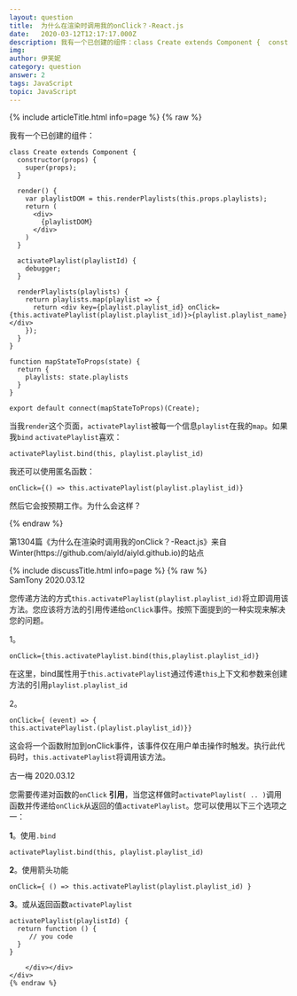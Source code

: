 ```yaml
---
layout: question
title:  为什么在渲染时调用我的onClick？-React.js
date:   2020-03-12T12:17:17.000Z
description: 我有一个已创建的组件：class Create extends Component {  constructor(props) {    supe...
img: 
author: 伊芙妮
category: question
answer: 2
tags: JavaScript
topic: JavaScript
---
```

<div class="article-root">
  <div class="article">
    {% include articleTitle.html info=page %}
    {% raw %}
    <div class="article-content"><p><font style="vertical-align: inherit;"><font style="vertical-align: inherit;">我有一个已创建的组件：</font></font></p>

<pre><code>class Create extends Component {<font></font>
  constructor(props) {<font></font>
    super(props);<font></font>
  }<font></font>
<font></font>
  render() {<font></font>
    var playlistDOM = this.renderPlaylists(this.props.playlists);<font></font>
    return (<font></font>
      &lt;div&gt;<font></font>
        {playlistDOM}<font></font>
      &lt;/div&gt;<font></font>
    )<font></font>
  }<font></font>
<font></font>
  activatePlaylist(playlistId) {<font></font>
    debugger;<font></font>
  }<font></font>
<font></font>
  renderPlaylists(playlists) {<font></font>
    return playlists.map(playlist =&gt; {<font></font>
      return &lt;div key={playlist.playlist_id} onClick={this.activatePlaylist(playlist.playlist_id)}&gt;{playlist.playlist_name}&lt;/div&gt;<font></font>
    });<font></font>
  }<font></font>
}<font></font>
<font></font>
function mapStateToProps(state) {<font></font>
  return {<font></font>
    playlists: state.playlists<font></font>
  }<font></font>
}<font></font>
<font></font>
export default connect(mapStateToProps)(Create);<font></font>
</code></pre>

<p><font style="vertical-align: inherit;"><font style="vertical-align: inherit;">当我</font></font><code>render</code><font style="vertical-align: inherit;"><font style="vertical-align: inherit;">这个页面，</font></font><code>activatePlaylist</code><font style="vertical-align: inherit;"><font style="vertical-align: inherit;">被每一个信息</font></font><code>playlist</code><font style="vertical-align: inherit;"><font style="vertical-align: inherit;">在我的</font></font><code>map</code><font style="vertical-align: inherit;"><font style="vertical-align: inherit;">。</font><font style="vertical-align: inherit;">如果我</font></font><code>bind</code> <code>activatePlaylist</code><font style="vertical-align: inherit;"><font style="vertical-align: inherit;">喜欢：</font></font></p>

<pre><code>activatePlaylist.bind(this, playlist.playlist_id)
</code></pre>

<p><font style="vertical-align: inherit;"><font style="vertical-align: inherit;">我还可以使用匿名函数：</font></font></p>

<pre><code>onClick={() =&gt; this.activatePlaylist(playlist.playlist_id)}
</code></pre>

<p><font style="vertical-align: inherit;"><font style="vertical-align: inherit;">然后它会按预期工作。</font><font style="vertical-align: inherit;">为什么会这样？</font></font></p></div>
    {% endraw %}
  </div>
  <p class="winter_mark">第1304篇《为什么在渲染时调用我的onClick？-React.js》来自Winter(https://github.com/aiyld/aiyld.github.io)的站点</p>
  <div class="discuss-wrapper">
    {% include discussTitle.html info=page %}
    {% raw %}
    <div class="discuss-list">
    <div class="discuss-item">
        <div class="discuss-parent">
          <div class="discuss-meta">
            <span class="discuss-user">SamTony</span>
            <span class="discuss-time">2020.03.12</span>
          </div>
          <div class="discuss-comment"><p><font style="vertical-align: inherit;"><font style="vertical-align: inherit;">您传递方法的方式</font></font><code>this.activatePlaylist(playlist.playlist_id)</code><font style="vertical-align: inherit;"><font style="vertical-align: inherit;">将立即调用该方法。</font><font style="vertical-align: inherit;">您应该将方法的引用传递给</font></font><code>onClick</code><font style="vertical-align: inherit;"><font style="vertical-align: inherit;">事件。</font><font style="vertical-align: inherit;">按照下面提到的一种实现来解决您的问题。  </font></font></p><font style="vertical-align: inherit;"><font style="vertical-align: inherit;">

1。

</font></font><pre><code>onClick={this.activatePlaylist.bind(this,playlist.playlist_id)}
</code></pre>

<p><font style="vertical-align: inherit;"><font style="vertical-align: inherit;">在这里，bind属性用于</font></font><code>this.activatePlaylist</code><font style="vertical-align: inherit;"><font style="vertical-align: inherit;">通过传递</font></font><code>this</code><font style="vertical-align: inherit;"><font style="vertical-align: inherit;">上下文和参数</font><font style="vertical-align: inherit;">来创建</font><font style="vertical-align: inherit;">方法</font><font style="vertical-align: inherit;">的引用</font></font><code>playlist.playlist_id</code></p><font style="vertical-align: inherit;"><font style="vertical-align: inherit;">

2。

</font></font><pre><code>onClick={ (event) =&gt; { this.activatePlaylist.(playlist.playlist_id)}}
</code></pre>

<p><font style="vertical-align: inherit;"><font style="vertical-align: inherit;">这会将一个函数附加到onClick事件，该事件仅在用户单击操作时触发。</font><font style="vertical-align: inherit;">执行此代码时，</font></font><code>this.activatePlaylist</code><font style="vertical-align: inherit;"><font style="vertical-align: inherit;">将调用</font><font style="vertical-align: inherit;">该</font><font style="vertical-align: inherit;">方法。</font></font></p></div>
        </div></div><div class="discuss-item">
        <div class="discuss-parent">
          <div class="discuss-meta">
            <span class="discuss-user">古一梅</span>
            <span class="discuss-time">2020.03.12</span>
          </div>
          <div class="discuss-comment"><p><font style="vertical-align: inherit;"><font style="vertical-align: inherit;">您需要传递对</font><font style="vertical-align: inherit;">函数的</font></font><code>onClick</code> <strong><font style="vertical-align: inherit;"><font style="vertical-align: inherit;">引用</font></font></strong><font style="vertical-align: inherit;"><font style="vertical-align: inherit;">，当您这样做时</font></font><code>activatePlaylist( .. )</code><font style="vertical-align: inherit;"><font style="vertical-align: inherit;">调用函数并传递给</font></font><code>onClick</code><font style="vertical-align: inherit;"><font style="vertical-align: inherit;">从返回的值</font></font><code>activatePlaylist</code><font style="vertical-align: inherit;"><font style="vertical-align: inherit;">。</font><font style="vertical-align: inherit;">您可以使用以下三个选项之一：</font></font></p>

<p><strong><font style="vertical-align: inherit;"><font style="vertical-align: inherit;">1</font></font></strong><font style="vertical-align: inherit;"><font style="vertical-align: inherit;">。</font><font style="vertical-align: inherit;">使用</font></font><code>.bind</code></p>

<pre><code>activatePlaylist.bind(this, playlist.playlist_id)
</code></pre>

<p><strong><font style="vertical-align: inherit;"><font style="vertical-align: inherit;">2</font></font></strong><font style="vertical-align: inherit;"><font style="vertical-align: inherit;">。</font><font style="vertical-align: inherit;">使用箭头功能</font></font></p>

<pre><code>onClick={ () =&gt; this.activatePlaylist(playlist.playlist_id) }
</code></pre>

<p><strong><font style="vertical-align: inherit;"><font style="vertical-align: inherit;">3</font></font></strong><font style="vertical-align: inherit;"><font style="vertical-align: inherit;">。</font><font style="vertical-align: inherit;">或从返回函数</font></font><code>activatePlaylist</code></p>

<pre><code>activatePlaylist(playlistId) {<font></font>
  return function () {<font></font>
     // you code <font></font>
  }<font></font>
}<font></font>
</code></pre></div>
        </div></div>
    </div>
    {% endraw %}
  </div>
<div>
